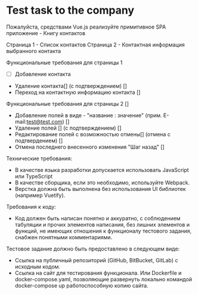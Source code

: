 # Test task to the company
Пожалуйста, средствами Vue.js реализуйте примитивное SPA приложение - Книгу контактов

Страница 1 - Список контактов
Страница 2 - Контактная информация выбранного контакта


Функциональные требования для страницы 1 
   - [ ] Добавление контакта 
   - Удаление контакта[] (с подтверждением) []
   - Переход на контактную информацию контакта []

 
Функциональные требования для страницы 2 []
   - Добавление полей в виде - "название : значение" (прим. E-mail:test@test.com) []
   - Удаление полей [] (с подтверждением) []
   - Редактирование полей с возможностью отмены[] (отмена с подтвердением) []
   - Отмена последнего внесенного изменения "Шаг назад" []


Технические требования:
 - В качестве языка разработки допускается использовать JavaScript или TypeScript
 - В качестве сборщика, если это необходимо, используйте Webpack.
 - Верстка должна быть выполнена без использования UI библиотек (например Vuetify).

Требования к коду:
- Код должен быть написан понятно и аккуратно, с соблюдением табуляции и прочих элементов написания, без лишних элементов и функций, не имеющих отношения к функционалу тестового задания, снабжен понятными комментариями.

Тестовое задание должно быть предоставлено в следующем виде:
- Ссылка на публичный репозиторий (GitHub, BitBucket, GitLab) с исходным кодом.
- Ссылка на сайт для тестирования функционала. Или Dockerfile и docker-compose.yaml, позволяющие развернуть локально командой docker-compose up работоспособную копию сайта.

